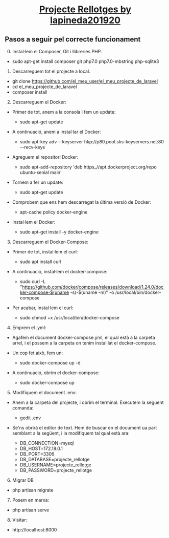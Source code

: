 
<h1 align="center" style="text-decoration:underline">Projecte Rellotges by lapineda201920</h1>

## Pasos a seguir pel correcte funcionament

0. Instal·lem el Composer, Git i llibreries PHP.
- sudo apt-get install composer git php7.0 php7.0-mbstring php-sqlite3


1. Descarreguem tot el projecte a local.
-  git clone https://github.com/el_meu_user/el_meu_projecte_de_laravel
-  cd el_meu_projecte_de_laravel
- composer install


2. Descarreguem el Docker:
- Primer de tot, anem a la consola i fem un update:
	- sudo apt-get update

- A continuació, anem a instal·lar el Docker:
	- sudo apt-key adv --keyserver hkp://p80.pool.sks-keyservers.net:80 --recv-keys

- Agreguem el repositori Docker:
	- sudo apt-add-repository 'deb https_//apt.dockerproject.org/repo ubuntu-xenial main'

- Tornem a fer un update:
	- sudo apt-get update

- Comprobem que ens hem descarregat la última versió de Docker:
	- apt-cache policy docker-engine

- Instal·lem el Docker:
	- sudo apt-get install -y docker-engine


3. Descarreguem el Docker-Compose:
- Primer de tot, instal·lem el curl:
	- sudo apt install curl

- A continuació, instal·lem el docker-compose:
	- sudo curl -L "https://github.com/docker/compose/releases/download/1.24.0/docker-compose-$(uname -s)-$(uname -m)" -o /usr/local/bin/docker-compose

- Per acabar, instal·lem el curl:
	- sudo chmod +x /usr/local/bin/docker-compose


4. Emprem el .yml:
- Agafem el document docker-compose.yml, el qual està a la carpeta arrel, i el possem a la carpeta on tenim instal·lat el docker-compose.

- Un cop fet això, fem un:
	- sudo docker-compose up -d

- A continuació, obrim el docker-compose:
	- sudo docker-compose up


5. Modifiquem el document .env:
- Anem a la carpeta del projecte, i obrim el terminal. Executem la seguent comanda:
	- gedit .env

- Se'ns obrirà el editor de text. Hem de buscar en el document ua part semblant a la següent, i la modifiquem tal qual està ara:
	* DB_CONNECTION=mysql
	* DB_HOST=172.18.0.1
	* DB_PORT=3306
	* DB_DATABASE=projecte_rellotge
	* DB_USERNAME=projecte_rellotge
	* DB_PASSWORD=projecte_rellotge


6. Migrar DB
- php artisan migrate


7. Posem en marxa:
- php artisan serve


8. Visitar:
- http://localhost:8000
